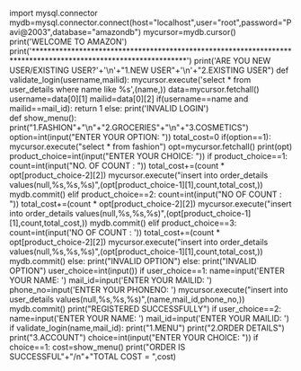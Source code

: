 import mysql.connector
mydb=mysql.connector.connect(host="localhost",user="root",password="Pavi@2003",database="amazondb")
mycursor=mydb.cursor()
print('WELCOME TO AMAZON')
print('***************************************************************************************************************')
print('ARE YOU NEW USER/EXISTING USER?'+'\n'+"1.NEW USER"+'\n'+"2.EXISTING USER")
def validate_login(username,mailid):
    mycursor.execute('select * from user_details where name like %s',(name,))
    data=mycursor.fetchall()
    username=data[0][1]
    mailid=data[0][2]
    if(username==name and mailid==mail_id):
        return 1
    else:
        print('INVALID LOGIN')   
def show_menu():   
    print("1.FASHION"+"\n"+"2.GROCERIES"+"\n"+"3.COSMETICS")  
    option=int(input("ENTER YOUR OPTION: "))
    total_cost=0
    if(option==1):
        mycursor.execute("select * from fashion")
        opt=mycursor.fetchall()
        print(opt)
        product_choice=int(input("ENTER YOUR CHOICE: "))
        if product_choice==1:
            count=int(input("NO. OF COUNT : "))
            total_cost+=(count * opt[product_choice-2][2])
            mycursor.execute("insert into order_details values(null,%s,%s,%s)",(opt[product_choice-1][1],count,total_cost,))
            mydb.commit()
        elif product_choice==2:
            count=int(input("NO OF COUNT : "))
            total_cost+=(count * opt[product_choice-2][2])
            mycursor.execute("insert into order_details values(null,%s,%s,%s)",(opt[product_choice-1][1],count,total_cost,))
            mydb.commit()
        elif product_choice==3:
            count=int(input('NO OF COUNT : '))
            total_cost+=(count * opt[product_choice-2][2])
            mycursor.execute("insert into order_details values(null,%s,%s,%s)",(opt[product_choice-1][1],count,total_cost,))
            mydb.commit()
        else:
            print("INVALID OPTION")
    else:
        print("INVALID OPTION")
user_choice=int(input())
if user_choice==1:
    name=input('ENTER YOUR NAME: ')
    mail_id=input('ENTER YOUR MAILID: ')
    phone_no=input('ENTER YOUR PHONENO: ')
    mycursor.execute("insert into user_details values(null,%s,%s,%s)",(name,mail_id,phone_no,))
    mydb.commit()
    print("REGISTERED SUCCESSFULLY")
if user_choice==2:
    name=input('ENTER YOUR NAME: ')
    mail_id=input('ENTER YOUR MAILID: ')
    if validate_login(name,mail_id):
        print("1.MENU")
        print("2.ORDER DETAILS")
        print("3.ACCOUNT")
        choice=int(input("ENTER YOUR CHOICE: "))
        if choice==1:
            cost=show_menu()
            print("ORDER IS SUCCESSFUL"+"/n"+"TOTAL COST = ",cost)



    

    
    
